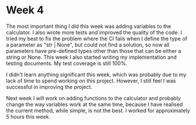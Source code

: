 # Week 4

The most important thing I did this week was adding variables to the calculator. I also wrote more tests and
improved the quality of the code. I tried my best to fix the problem where the CI fails when I define the type of a parameter as "str | None", but could not find a solution, so now all parameters have pre-defined types other than those that can be either a string or None. This week I also started writing my implementation and testing documents. My test coverage is still 100%.

I didn't learn anything significant this week, which was probably due to my lack of time to spend working on this project.
However, I still feel I was successful in improving the project.

Next week I will work on adding functions to the calculator and probably change the way variables work at the same time,
because I have realised the current method, while simple, is not the best. I worked for approximately 5 hours this week.
